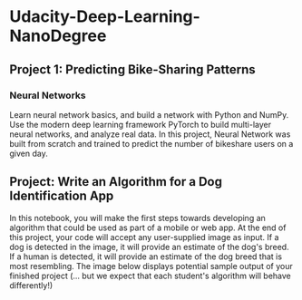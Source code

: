 # Udacity-Deep-Learning-NanoDegree
## Project 1: Predicting Bike-Sharing Patterns
### Neural Networks
Learn neural network basics, and build a network with Python and NumPy. Use the modern deep
learning framework PyTorch to build multi-layer neural networks, and analyze real data.
In this project, Neural Network was built from scratch and trained to predict the number of
bikeshare users on a given day.

## Project: Write an Algorithm for a Dog Identification App
In this notebook, you will make the first steps towards developing an algorithm that could be used as part of a mobile or web app. At the end of this project, your code will accept any user-supplied image as input. If a dog is detected in the image, it will provide an estimate of the dog's breed. If a human is detected, it will provide an estimate of the dog breed that is most resembling. The image below displays potential sample output of your finished project (... but we expect that each student's algorithm will behave differently!)
